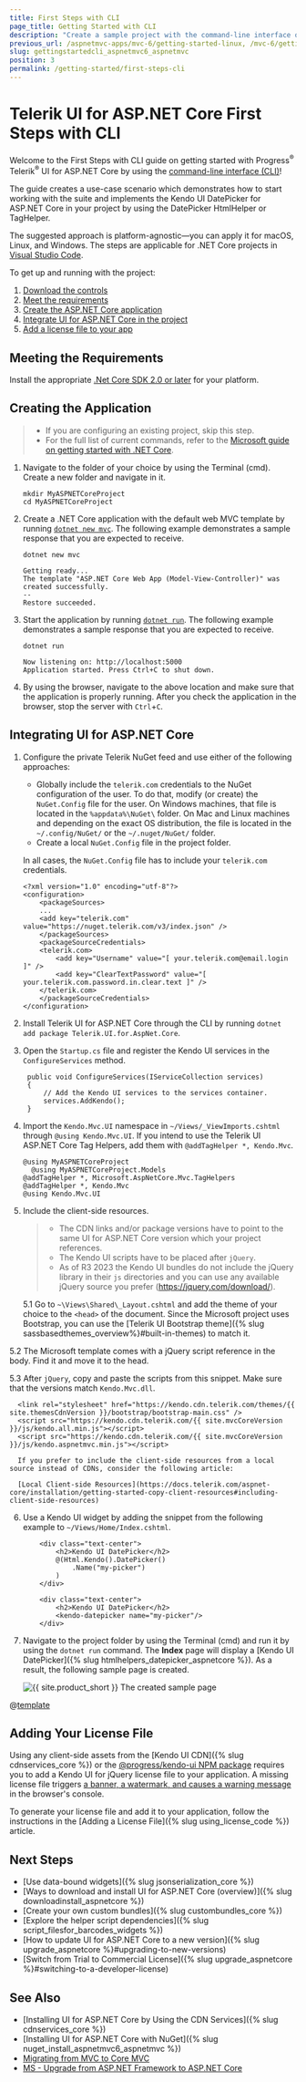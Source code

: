 ```yaml
---
title: First Steps with CLI
page_title: Getting Started with CLI
description: "Create a sample project with the command-line interface on any platform with Progress Telerik UI for ASP.NET Core (aka MVC 6 or ASP.NET Core MVC)."
previous_url: /aspnetmvc-apps/mvc-6/getting-started-linux, /mvc-6/getting-started-linux, /getting-started/getting-started-linux, /getting-started/getting-started-vscode, /getting-started/getting-started-cli
slug: gettingstartedcli_aspnetmvc6_aspnetmvc
position: 3
permalink: /getting-started/first-steps-cli
---
```


# Telerik UI for ASP.NET Core First Steps with CLI

Welcome to the First Steps with CLI guide on getting started with Progress<sup>®</sup> Telerik<sup>®</sup> UI for ASP.NET Core by using the [command-line interface (CLI)](https://docs.microsoft.com/en-us/dotnet/core/tools/?tabs=netcore2x)!

The guide creates a use-case scenario which demonstrates how to start working with the suite and implements the Kendo UI DatePicker for ASP.NET Core in your project by using the DatePicker HtmlHelper or TagHelper.

The suggested approach is platform-agnostic&mdash;you can apply it for macOS, Linux, and Windows. The steps are applicable for .NET Core projects in [Visual Studio Code](https://code.visualstudio.com/).

To get up and running with the project:

1. [Download the controls](https://www.telerik.com/download-trial-file/v2/aspnet-core-ui)
1. [Meet the requirements](#meeting-the-requirements)
1. [Create the ASP.NET Core application](#creating-the-application)
1. [Integrate UI for ASP.NET Core in the project](#integrating-ui-for-aspnet-core)
1. [Add a license file to your app](#adding-your-license-file)

## Meeting the Requirements

Install the appropriate [.Net Core SDK 2.0 or later](https://www.microsoft.com/net/download/all) for your platform.

## Creating the Application

> * If you are configuring an existing project, skip this step.
> * For the full list of current commands, refer to the [Microsoft guide on getting started with .NET Core](https://docs.asp.net/en/latest/getting-started.html).

1. Navigate to the folder of your choice by using the Terminal (cmd). Create a new folder and navigate in it.

      ```
      mkdir MyASPNETCoreProject
      cd MyASPNETCoreProject
      ```

2. Create a .NET Core application with the default web MVC template by running [`dotnet new mvc`](https://docs.microsoft.com/en-us/dotnet/core/tools/dotnet-new). The following example demonstrates a sample response that you are expected to receive.

      ```
      dotnet new mvc

      Getting ready...
      The template "ASP.NET Core Web App (Model-View-Controller)" was created successfully.
      --
      Restore succeeded.
      ```

3. Start the application by running [`dotnet run`](https://docs.microsoft.com/en-us/dotnet/core/tools/dotnet-run). The following example demonstrates a sample response that you are expected to receive.

      ```
      dotnet run

      Now listening on: http://localhost:5000
      Application started. Press Ctrl+C to shut down.
      ```

4. By using the browser, navigate to the above location and make sure that the application is properly running. After you check the application in the browser, stop the server with `Ctrl`+`C`.

## Integrating UI for ASP.NET Core

1. Configure the private Telerik NuGet feed and use either of the following approaches:

    * Globally include the `telerik.com` credentials to the NuGet configuration of the user. To do that, modify (or create) the `NuGet.Config` file for the user. On Windows machines, that file is located in the `%appdata%\NuGet\` folder. On Mac and Linux machines and depending on the exact OS distribution, the file is located in the `~/.config/NuGet/` or the `~/.nuget/NuGet/` folder.
    * Create a local `NuGet.Config` file in the project folder.

    In all cases, the `NuGet.Config` file has to include your `telerik.com` credentials.

      ```
      <?xml version="1.0" encoding="utf-8"?>
      <configuration>
          <packageSources>
          ...
          <add key="telerik.com" value="https://nuget.telerik.com/v3/index.json" />
          </packageSources>
          <packageSourceCredentials>
          <telerik.com>
              <add key="Username" value="[ your.telerik.com@email.login ]" />
              <add key="ClearTextPassword" value="[ your.telerik.com.password.in.clear.text ]" />
          </telerik.com>
          </packageSourceCredentials>
      </configuration>
      ```

2. Install Telerik UI for ASP.NET Core through the CLI by running `dotnet add package Telerik.UI.for.AspNet.Core`.
3. Open the `Startup.cs` file and register the Kendo UI services in the `ConfigureServices` method.

	    public void ConfigureServices(IServiceCollection services)
	    {
	    	// Add the Kendo UI services to the services container.
	    	services.AddKendo();
	    }

4. Import the `Kendo.Mvc.UI` namespace in `~/Views/_ViewImports.cshtml` through `@using Kendo.Mvc.UI`. If you intend to use the Telerik UI ASP.NET Core Tag Helpers, add them with `@addTagHelper *, Kendo.Mvc`.

      ```
      @using MyASPNETCoreProject
	    @using MyASPNETCoreProject.Models
      @addTagHelper *, Microsoft.AspNetCore.Mvc.TagHelpers
      @addTagHelper *, Kendo.Mvc
      @using Kendo.Mvc.UI
      ```

5. Include the client-side resources.

	> * The CDN links and/or package versions have to point to the same UI for ASP.NET Core version which your project references.
	> * The Kendo UI scripts have to be placed after `jQuery`.
	> * As of R3 2023 the Kendo UI bundles do not include the jQuery library in their `js` directories and you can use any available jQuery source you prefer (https://jquery.com/download/).

	5.1 Go to `~\Views\Shared\_Layout.cshtml` and add the theme of your choice to the `<head>` of the document. Since the Microsoft project uses Bootstrap, you can use the [Telerik UI Bootstrap theme]({% slug sassbasedthemes_overview%}#built-in-themes) to match it.

  5.2 The Microsoft template comes with a jQuery script reference in the body. Find it and move it to the head.

  5.3 After `jQuery`, copy and paste the scripts from this snippet. Make sure that the versions match `Kendo.Mvc.dll`.

      <link rel="stylesheet" href="https://kendo.cdn.telerik.com/themes/{{ site.themesCdnVersion }}/bootstrap/bootstrap-main.css" />
      <script src="https://kendo.cdn.telerik.com/{{ site.mvcCoreVersion }}/js/kendo.all.min.js"></script>   
      <script src="https://kendo.cdn.telerik.com/{{ site.mvcCoreVersion }}/js/kendo.aspnetmvc.min.js"></script>

      If you prefer to include the client-side resources from a local source instead of CDNs, consider the following article:

      [Local Client-side Resources](https://docs.telerik.com/aspnet-core/installation/getting-started-copy-client-resources#including-client-side-resources)

6. Use a Kendo UI widget by adding the snippet from the following example to `~/Views/Home/Index.cshtml`.

	```tab-HtmlHelper
		<div class="text-center">
    		<h2>Kendo UI DatePicker</h2>
    		@(Html.Kendo().DatePicker()
       			.Name("my-picker")
    		)
		</div>
	```
	```tab-TagHelper
		<div class="text-center">
    		<h2>Kendo UI DatePicker</h2>
			<kendo-datepicker name="my-picker"/>
		</div>
	```

7. Navigate to the project folder by using the Terminal (cmd) and run it by using the `dotnet run` command. The **Index** page will display a [Kendo UI DatePicker]({% slug htmlhelpers_datepicker_aspnetcore %}). As a result, the following sample page is created.

    ![{{ site.product_short }} The created sample page](../getting-started-core/images/sample-page.png)

@[template](/_contentTemplates/core/json-serialization-note.md#json-serialization-note)

## Adding Your License File

Using any client-side assets from the [Kendo UI CDN]({% slug cdnservices_core %}) or the [@progress/kendo-ui NPM package](https://www.npmjs.com/package/@progress/kendo-ui) requires you to add a Kendo UI for jQuery license file to your application. A missing license file triggers [a banner, a watermark, and causes a warning message](https://docs.telerik.com/kendo-ui/knowledge-base/invalid-license) in the browser's console.

To generate your license file and add it to your application, follow the instructions in the [Adding a License File]({% slug using_license_code %}) article.

## Next Steps

* [Use data-bound widgets]({% slug jsonserialization_core %})
* [Ways to download and install UI for ASP.NET Core (overview)]({% slug downloadinstall_aspnetcore %})
* [Create your own custom bundles]({% slug custombundles_core %})
* [Explore the helper script dependencies]({% slug script_filesfor_barcodes_widgets %})
* [How to update UI for ASP.NET Core to a new version]({% slug upgrade_aspnetcore %}#upgrading-to-new-versions)
* [Switch from Trial to Commercial License]({% slug upgrade_aspnetcore %}#switching-to-a-developer-license)

## See Also

* [Installing UI for ASP.NET Core by Using the CDN Services]({% slug cdnservices_core %})
* [Installing UI for ASP.NET Core with NuGet]({% slug nuget_install_aspnetmvc6_aspnetmvc %})
* [Migrating from MVC to Core MVC](https://docs.telerik.com/aspnet-core/installation/migrating)
* [MS - Upgrade from ASP.NET Framework to ASP.NET Core](https://learn.microsoft.com/en-us/aspnet/core/migration/proper-to-2x/?view=aspnetcore-7.0)
